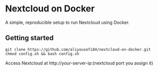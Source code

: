 # Nextcloud on Docker

A simple, reproducible setup to run Nextcloud using Docker.
## Getting started
    git clone https://github.com/aliyousefi84/nextcloud-on-docker.git
    chmod config.sh && bash config.sh
Access Nextcloud at http://your-server-ip:(nextcloud port you assign it)
    

    
